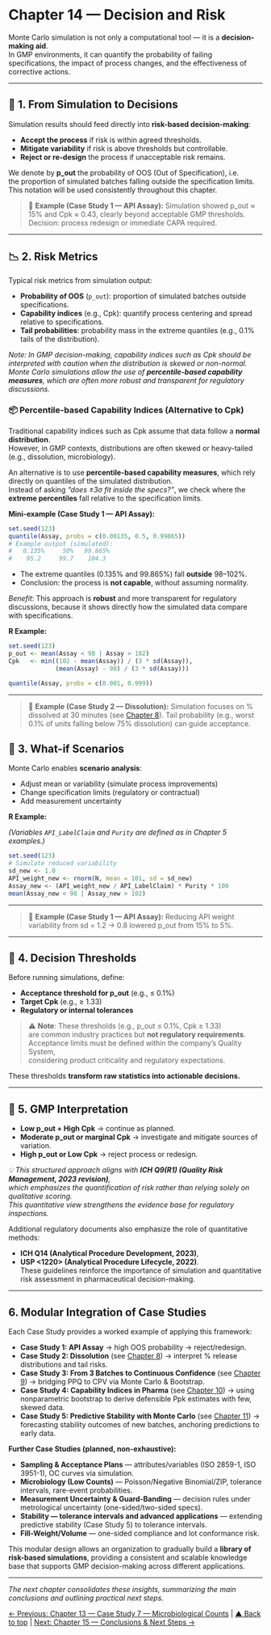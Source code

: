 # Chapter 14 — Decision and Risk

Monte Carlo simulation is not only a computational tool — it is a **decision-making aid**.  
In GMP environments, it can quantify the probability of failing specifications, the impact of process changes, and the effectiveness of corrective actions.

---

## 🎯 1. From Simulation to Decisions

Simulation results should feed directly into **risk-based decision-making**:

- **Accept the process** if risk is within agreed thresholds.
- **Mitigate variability** if risk is above thresholds but controllable.
- **Reject or re-design** the process if unacceptable risk remains.

We denote by **p_out** the probability of OOS (Out of Specification), i.e.  
the proportion of simulated batches falling outside the specification limits.  
This notation will be used consistently throughout this chapter.

> 📌 **Example (Case Study 1 — API Assay):**
>  Simulation showed p_out ≈ 15% and Cpk ≈ 0.43, clearly beyond acceptable GMP thresholds.
>  Decision: process redesign or immediate CAPA required.

---

## 📉 2. Risk Metrics

Typical risk metrics from simulation output:

- **Probability of OOS** (`p_out`): proportion of simulated batches outside specifications.
- **Capability indices** (e.g., Cpk): quantify process centering and spread relative to specifications.
- **Tail probabilities**: probability mass in the extreme quantiles (e.g., 0.1% tails of the distribution).
 
*Note: In GMP decision-making, capability indices such as Cpk should be interpreted with caution when the distribution is skewed or non-normal.  
Monte Carlo simulations allow the use of **percentile-based capability measures**, which are often more robust and transparent for regulatory discussions.*

### 📦 Percentile-based Capability Indices (Alternative to Cpk)

Traditional capability indices such as Cpk assume that data follow a **normal distribution**.  
However, in GMP contexts, distributions are often skewed or heavy-tailed (e.g., dissolution, microbiology).

An alternative is to use **percentile-based capability measures**, which rely directly on quantiles of the simulated distribution.  
Instead of asking *“does ±3σ fit inside the specs?”*, we check where the **extreme percentiles** fall relative to the specification limits.

**Mini-example (Case Study 1 — API Assay):**

```r
set.seed(123)
quantile(Assay, probs = c(0.00135, 0.5, 0.99865))
# Example output (simulated):
#   0.135%     50%   99.865% 
#    95.2     99.7    104.3
```
- The extreme quantiles (0.135% and 99.865%) fall **outside** 98–102%.
- Conclusion: the process is **not capable**, without assuming normality.

*Benefit*: This approach is **robust** and more transparent for regulatory discussions,
because it shows directly how the simulated data compare with specifications.

**R Example:**
```r
set.seed(123)
p_out <- mean(Assay < 98 | Assay > 102)
Cpk   <- min((102 - mean(Assay)) / (3 * sd(Assay)),
             (mean(Assay) - 98) / (3 * sd(Assay)))

quantile(Assay, probs = c(0.001, 0.999))
```
---

> 📌 **Example (Case Study 2 — Dissolution):**
> Simulation focuses on % dissolved at 30 minutes (see [Chapter 8](chapter08_case-study2.md)).
> Tail probability (e.g., worst 0.1% of units falling below 75% dissolution) can guide acceptance.

## 🔄 3. What-if Scenarios

Monte Carlo enables **scenario analysis**:

- Adjust mean or variability (simulate process improvements)
- Change specification limits (regulatory or contractual)
- Add measurement uncertainty

**R Example:**

*(Variables `API_LabelClaim` and `Purity` are defined as in Chapter 5 examples.)*

```r
set.seed(123)
# Simulate reduced variability
sd_new <- 1.0
API_weight_new <- rnorm(N, mean = 101, sd = sd_new)
Assay_new <- (API_weight_new / API_LabelClaim) * Purity * 100
mean(Assay_new < 98 | Assay_new > 102)
```
---
> 📌 **Example (Case Study 1 — API Assay):**
> Reducing API weight variability from sd = 1.2 → 0.8 lowered p_out from 15% to 5%.

---

## 🧮 4. Decision Thresholds

Before running simulations, define:
- **Acceptance threshold for p_out** (e.g., ≤ 0.1%)
- **Target Cpk** (e.g., ≥ 1.33)
- **Regulatory or internal tolerances**

> ⚠️ **Note**: These thresholds (e.g., p_out ≤ 0.1%, Cpk ≥ 1.33)  
> are common industry practices but **not regulatory requirements**.  
> Acceptance limits must be defined within the company’s Quality System,  
> considering product criticality and regulatory expectations.

These thresholds **transform raw statistics into actionable decisions.**

---

## 📌 5. GMP Interpretation

- **Low p_out + High Cpk** → continue as planned.
- **Moderate p_out or marginal Cpk** → investigate and mitigate sources of variation.
- **High p_out or Low Cpk** → reject process or redesign.

*💡 This structured approach aligns with **ICH Q9(R1) (Quality Risk Management, 2023 revision)**,  
which emphasizes the quantification of risk rather than relying solely on qualitative scoring.  
This quantitative view strengthens the evidence base for regulatory inspections.*

Additional regulatory documents also emphasize the role of quantitative methods:  
- **ICH Q14 (Analytical Procedure Development, 2023)**,  
- **USP <1220> (Analytical Procedure Lifecycle, 2022)**.  
These guidelines reinforce the importance of simulation and quantitative risk assessment in pharmaceutical decision-making.

---

## 6. Modular Integration of Case Studies

Each Case Study provides a worked example of applying this framework:

- **Case Study 1: API Assay** → high OOS probability → reject/redesign.
- **Case Study 2: Dissolution** (see [Chapter 8](chapter08_case-study2.md)) → interpret % release distributions and tail risks.
- **Case Study 3: From 3 Batches to Continuous Confidence** (see [Chapter 9](chapter09_case-study3.md)) → bridging PPQ to CPV via Monte Carlo & Bootstrap.
- **Case Study 4: Capability Indices in Pharma** (see [Chapter 10](chapter10_case-study4.md)) → using nonparametric bootstrap to derive defensible Ppk estimates with few, skewed data.
- **Case Study 5: Predictive Stability with Monte Carlo** (see [Chapter 11](chapter11_case-study5.md)) → forecasting stability outcomes of new batches, anchoring predictions to early data.

**Further Case Studies (planned, non-exhaustive):**
- **Sampling & Acceptance Plans** — attributes/variables (ISO 2859-1, ISO 3951-1), OC curves via simulation.
- **Microbiology (Low Counts)** — Poisson/Negative Binomial/ZIP, tolerance intervals, rare-event probabilities.
- **Measurement Uncertainty & Guard-Banding** — decision rules under metrological uncertainty (one-sided/two-sided specs).
- **Stability — tolerance intervals and advanced applications** — extending predictive stability (Case Study 5) to tolerance intervals.
- **Fill-Weight/Volume** — one-sided compliance and lot conformance risk.

This modular design allows an organization to gradually build a **library of risk-based simulations**, providing a consistent and scalable knowledge base that supports GMP decision-making across different applications.

---

*The next chapter consolidates these insights, summarizing the main conclusions and outlining practical next steps.*

[← Previous: Chapter 13 — Case Study 7 — Microbiological Counts](chapter13_case-study7.md) | [▲ Back to top](../#table-of-contents) | [Next: Chapter 15 — Conclusions & Next Steps →](conclusions-nextsteps.md)
